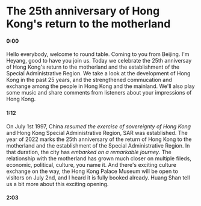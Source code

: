 <!--
 * @Author: Anthony
 * @Date: 2022-07-02 21:21:27
 * @LastEditTime: 2022-07-02 22:05:10
-->
# The 25th anniversary of Hong Kong's return to the motherland

#### 0:00
Hello everybody, welcome to round table. Coming to you from Beijing. I'm Heyang, good to have you join us. Today we celebrate the 25th anniversay of Hong Kong's return to the motherland and the establishment of the Special Administrative Region. We take a look at the development of Hong Kong in the past 25 years, and the strengthened commucation and exchange among the people in Hong Kong and the mainland. We'll also play some music and share comments from listeners about your impressions of Hong Kong.

#### 1:12
On July 1st 1997, China *resumed the exercise of  sovereignty of Hong Kong* and Hong Kong Special Administrative Region, SAR was established. The year of 2022 marks the 25th anniversary of the return of Hong Kong to the motherland and the establishment of the Special Administrative Region. In that duration, the city has *embarked on a remarkable journey*. The relationship with the motherland has grown much closer on multiple fileds, economic, political, culture, you name it. And there's exciting culture exchange on the way, the Hong Kong Palace Museum will be open to visitors on July 2nd, and I heard it is fully booked already. Huang Shan tell us a bit more about this exciting opening.
#### 2:03
